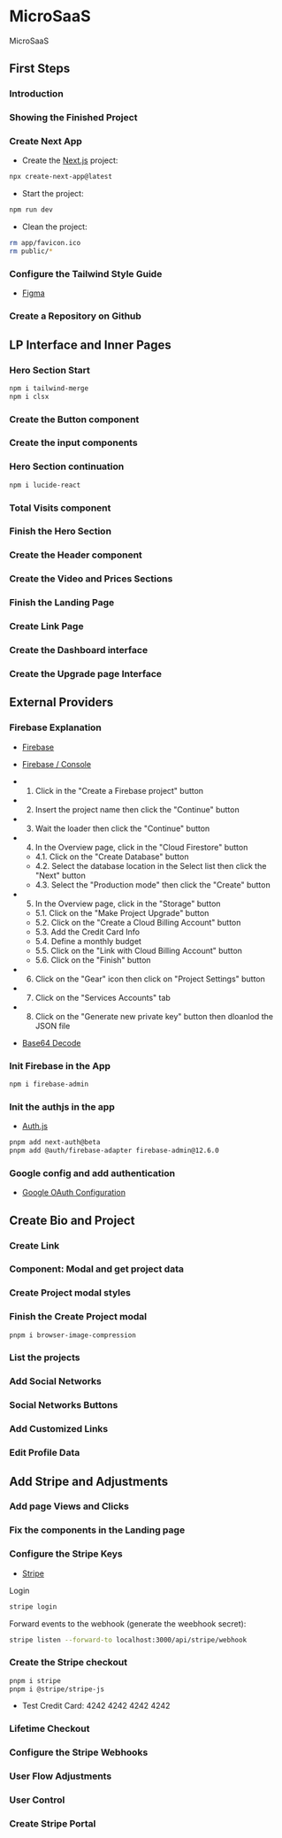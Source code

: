 # MicroSaaS

MicroSaaS

## First Steps

### Introduction

### Showing the Finished Project

### Create Next App

- Create the [Next.js](https://nextjs.org/docs/app/api-reference/cli/create-next-app) project:

```sh
npx create-next-app@latest
```

- Start the project:

```sh
npm run dev
```

- Clean the project:

```sh
rm app/favicon.ico
rm public/*
```

### Configure the Tailwind Style Guide

- [Figma](https://www.figma.com/design/mYIvARKWiAF7TQSik9xxqP/Project-in-bio?node-id=0-1&p=f&t=Fv6qZaRo8qvUPI2e-0)

### Create a Repository on Github

## LP Interface and Inner Pages

### Hero Section Start

```sh
npm i tailwind-merge
npm i clsx
```

### Create the Button component

### Create the input components

### Hero Section continuation

```sh
npm i lucide-react
```

### Total Visits component

### Finish the Hero Section

### Create the Header component

### Create the Video and Prices Sections

### Finish the Landing Page

### Create Link Page

### Create the Dashboard interface

### Create the Upgrade page Interface

## External Providers

### Firebase Explanation

- [Firebase](https://firebase.google.com/)

- [Firebase / Console](https://console.firebase.google.com/)

- 1. Click in the "Create a Firebase project" button
- 2. Insert the project name then click the "Continue" button
- 3. Wait the loader then click the "Continue" button
- 4. In the Overview page, click in the "Cloud Firestore" button
  - 4.1. Click on the "Create Database" button
  - 4.2. Select the database location in the Select list then click the "Next" button
  - 4.3. Select the "Production mode" then click the "Create" button
- 5. In the Overview page, click in the "Storage" button
  - 5.1. Click on the "Make Project Upgrade" button
  - 5.2. Click on the "Create a Cloud Billing Account" button
  - 5.3. Add the Credit Card Info
  - 5.4. Define a monthly budget
  - 5.5. Click on the "Link with Cloud Billing Account" button
  - 5.6. Click on the "Finish" button
- 6. Click on the "Gear" icon then click on "Project Settings" button
- 7. Click on the "Services Accounts" tab
- 8. Click on the "Generate new private key" button then dloanlod the JSON file

- [Base64 Decode](https://www.base64decode.org/)

### Init Firebase in the App

```sh
npm i firebase-admin
```

### Init the authjs in the app

- [Auth.js](https://authjs.dev/)

```sh
pnpm add next-auth@beta
pnpm add @auth/firebase-adapter firebase-admin@12.6.0
```

### Google config and add authentication

- [Google OAuth Configuration](https://console.developers.google.com/apis/credentials)

## Create Bio and Project

### Create Link

### Component: Modal and get project data

### Create Project modal styles

### Finish the Create Project modal

```sh
pnpm i browser-image-compression
```

### List the projects

### Add Social Networks

### Social Networks Buttons

### Add Customized Links

### Edit Profile Data

## Add Stripe and Adjustments

### Add page Views and Clicks

### Fix the components in the Landing page

### Configure the Stripe Keys

- [Stripe](https://stripe.com/en-jp)

Login

```sh
stripe login
```

Forward events to the webhook (generate the weebhook secret):

```sh
stripe listen --forward-to localhost:3000/api/stripe/webhook
```

### Create the Stripe checkout

```sh
pnpm i stripe
pnpm i @stripe/stripe-js
```

- Test Credit Card: 4242 4242 4242 4242

### Lifetime Checkout

### Configure the Stripe Webhooks

### User Flow Adjustments

### User Control

### Create Stripe Portal
